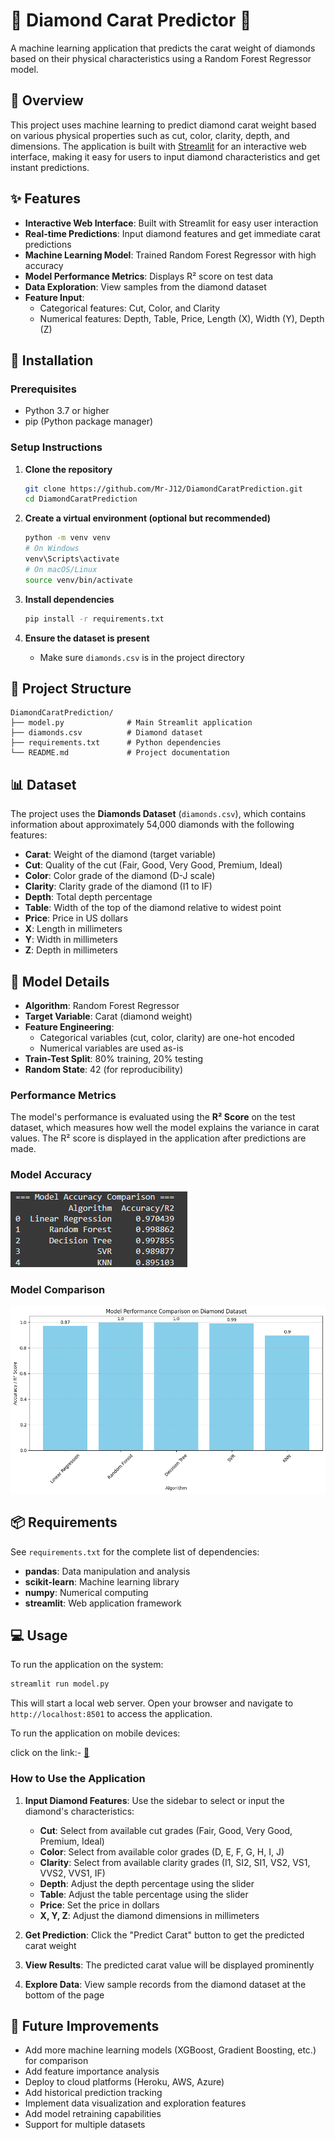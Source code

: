 # 💎 Diamond Carat Predictor 💎

A machine learning application that predicts the carat weight of diamonds based on their physical characteristics using a Random Forest Regressor model.

## 📖 Overview

This project uses machine learning to predict diamond carat weight based on various physical properties such as cut, color, clarity, depth, and dimensions. The application is built with [Streamlit](https://streamlit.io/) for an interactive web interface, making it easy for users to input diamond characteristics and get instant predictions.

## ✨ Features

- **Interactive Web Interface**: Built with Streamlit for easy user interaction
- **Real-time Predictions**: Input diamond features and get immediate carat predictions
- **Machine Learning Model**: Trained Random Forest Regressor with high accuracy
- **Model Performance Metrics**: Displays R² score on test data
- **Data Exploration**: View samples from the diamond dataset
- **Feature Input**:
  - Categorical features: Cut, Color, and Clarity
  - Numerical features: Depth, Table, Price, Length (X), Width (Y), Depth (Z)

## 🚀 Installation

### Prerequisites

- Python 3.7 or higher
- pip (Python package manager)

### Setup Instructions

1. **Clone the repository**
   ```bash
   git clone https://github.com/Mr-J12/DiamondCaratPrediction.git
   cd DiamondCaratPrediction
   ```

2. **Create a virtual environment (optional but recommended)**
   ```bash
   python -m venv venv
   # On Windows
   venv\Scripts\activate
   # On macOS/Linux
   source venv/bin/activate
   ```

3. **Install dependencies**
   ```bash
   pip install -r requirements.txt
   ```

4. **Ensure the dataset is present**
   - Make sure `diamonds.csv` is in the project directory


## 📁 Project Structure

```
DiamondCaratPrediction/
├── model.py              # Main Streamlit application
├── diamonds.csv          # Diamond dataset
├── requirements.txt      # Python dependencies
└── README.md             # Project documentation
```
## 📊 Dataset

The project uses the **Diamonds Dataset** (`diamonds.csv`), which contains information about approximately 54,000 diamonds with the following features:

- **Carat**: Weight of the diamond (target variable)
- **Cut**: Quality of the cut (Fair, Good, Very Good, Premium, Ideal)
- **Color**: Color grade of the diamond (D-J scale)
- **Clarity**: Clarity grade of the diamond (I1 to IF)
- **Depth**: Total depth percentage
- **Table**: Width of the top of the diamond relative to widest point
- **Price**: Price in US dollars
- **X**: Length in millimeters
- **Y**: Width in millimeters
- **Z**: Depth in millimeters
## 🤖 Model Details

- **Algorithm**: Random Forest Regressor
- **Target Variable**: Carat (diamond weight)
- **Feature Engineering**: 
  - Categorical variables (cut, color, clarity) are one-hot encoded
  - Numerical variables are used as-is
- **Train-Test Split**: 80% training, 20% testing
- **Random State**: 42 (for reproducibility)

### Performance Metrics

The model's performance is evaluated using the **R² Score** on the test dataset, which measures how well the model explains the variance in carat values. The R² score is displayed in the application after predictions are made.

### Model Accuracy
![Model Accuracy](model_accuracy.png)

### Model Comparison
![Model Comparison Graph](comparision_graph.png)


## 📦 Requirements

See `requirements.txt` for the complete list of dependencies:

- **pandas**: Data manipulation and analysis
- **scikit-learn**: Machine learning library
- **numpy**: Numerical computing
- **streamlit**: Web application framework

## 💻 Usage

To run the application on the system:

```bash
streamlit run model.py
```

This will start a local web server. Open your browser and navigate to `http://localhost:8501` to access the application.

To run the application on mobile devices:

click on the link:- [🔗](diacarpredmod.streamlit.app)

### How to Use the Application

1. **Input Diamond Features**: Use the sidebar to select or input the diamond's characteristics:
   - **Cut**: Select from available cut grades (Fair, Good, Very Good, Premium, Ideal)
   - **Color**: Select from available color grades (D, E, F, G, H, I, J)
   - **Clarity**: Select from available clarity grades (I1, SI2, SI1, VS2, VS1, VVS2, VVS1, IF)
   - **Depth**: Adjust the depth percentage using the slider
   - **Table**: Adjust the table percentage using the slider
   - **Price**: Set the price in dollars
   - **X, Y, Z**: Adjust the diamond dimensions in millimeters

2. **Get Prediction**: Click the "Predict Carat" button to get the predicted carat weight

3. **View Results**: The predicted carat value will be displayed prominently

4. **Explore Data**: View sample records from the diamond dataset at the bottom of the page

## 🔧 Future Improvements

- Add more machine learning models (XGBoost, Gradient Boosting, etc.) for comparison
- Add feature importance analysis
- Deploy to cloud platforms (Heroku, AWS, Azure)
- Add historical prediction tracking
- Implement data visualization and exploration features
- Add model retraining capabilities
- Support for multiple datasets
